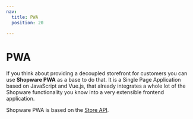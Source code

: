```yaml
---
nav:
  title: PWA
  position: 20

---
```


# PWA

If you think about providing a decoupled storefront for customers you can use **Shopware PWA** as a base to do that. It is a Single Page Application based on JavaScript and Vue.js, that already integrates a whole lot of the Shopware functionality you know into a very extensible frontend application.

Shopware PWA is based on the [Store API](../concepts/api/store-api).

<PageRef page="https://shopware-pwa-docs.vuestorefront.io" title="PWA" target="_blank" />
